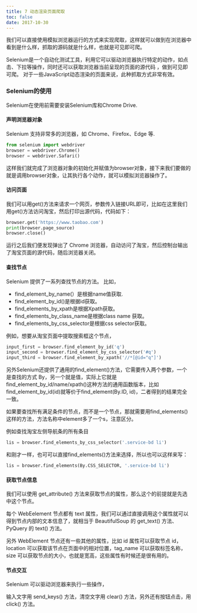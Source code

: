 ```yaml
---
title: 7 动态渲染页面爬取
toc: false
date: 2017-10-30
---
```


我们可以直接使用模拟浏览器运行的方式来实现爬取，这样就可以做到在浏览器中看到是什么样，抓取的源码就是什么样，也就是可见即可爬。

Selenium是一个自动化测试工具，利用它可以驱动浏览器执行特定的动作，如点击、下拉等操作，同时还可以获取浏览器当前呈现的页面的源代码 ，做到可见即可爬。 对于一些JavaScript动态渲染的页面来说，此种抓取方式非常有效。

### Selenium的使用

Selenium在使用前需要安装Selenium库和Chrome Drive.

#### 声明浏览器对象

Selenium 支持非常多的浏览器，如 Chrome、Firefox、Edge 等. 


```Python
from selenium import webdriver
browser = webdriver.Chrome()
browser = webdriver.Safari()
```

这样我们就完成了浏览器对象的初始化并赋值为browser对象，接下来我们要做的就是调用browser对象，让其执行各个动作，就可以模拟浏览器操作了。

#### 访问页面

我们可以用<C>get()</C>方法来请求一个网页，参数传入链接URL即可，比如在这里我们用<C>get()</C>方法访问淘宝，然后打印出源代码，代码如下：

```python
browser.get('https://www.taobao.com')
print(browser.page_source)
browser.close()
```

运行之后我们便发现弹出了 Chrome 浏览器，自动访问了淘宝，然后控制台输出了淘宝页面的源代码，随后浏览器关闭。


#### 查找节点

Selenium 提供了一系列查找节点的方法。 比如，

* <C>find_element_by_name(）</C>是根据<C>name</C>值获取.
* <C>find_element_by_id()</C>是根据<C>id</C>获取。
* <C>find_elements_by_xpath</C>是根据Xpath获取。
* <C>find_elements_by_class_name</C>是根据class name 获取。
* <C>find_elements_by_css_selector</C>是根据css selector获取。

例如，想要从淘宝页面中提取搜索框这个节点，

```python
input_first = browser.find_element_by_id('q')
input_second = browser.find_element_by_css_selector('#q')
input_third = browser.find_element_by_xpath('//*[@id="q"]')
```

另外Selenium还提供了通用的<C>find_element()</C>方法，它需要传入两个参数，一个是查找的方式 <C>By</C>，另一个就是值，实际上它就是<C>find_element_by_id/name/xpath()</C>这种方法的通用函数版本，比如<C>find_element_by_id(id)</C>就等价于<C>find_element(By.ID, id)</C>，二者得到的结果完全一致。

如果要查找所有满足条件的节点，而不是一个节点，那就需要用<C>find_elements()</C>这样的方法，方法名称中element多了一个s，注意区分。

例如查找淘宝左侧导航条的所有条目

```python
lis = browser.find_elements_by_css_selector('.service-bd li')
```

和刚才一样，也可可以直接<C>find_elements()</C>方法来选择，所以也可以这样来写：

```python
lis = browser.find_elements(By.CSS_SELECTOR, '.service-bd li')
```


#### 获取节点信息

我们可以使用 get_attribute() 方法来获取节点的属性，那么这个的前提就是先选中这个节点。

每个 WebEelement 节点都有 text 属性，我们可以通过直接调用这个属性就可以得到节点内部的文本信息了，就相当于 BeautifulSoup 的 get_text() 方法、PyQuery 的 text() 方法。

另外 WebElement 节点还有一些其他的属性，比如 id 属性可以获取节点 id，location 可以获取该节点在页面中的相对位置，tag_name 可以获取标签名称，size 可以获取节点的大小，也就是宽高，这些属性有时候还是很有用的。


#### 节点交互

Selenium 可以驱动浏览器来执行一些操作，
     
输入文字用 send_keys() 方法，清空文字用 clear() 方法，另外还有按钮点击，用 click() 方法。